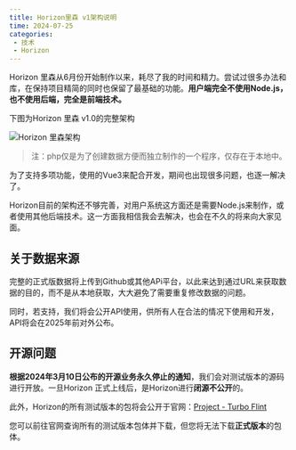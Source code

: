 ```yaml
---
title: Horizon里森 v1架构说明
time: 2024-07-25
categories:
 - 技术
 - Horizon
---
```


Horizon 里森从6月份开始制作以来，耗尽了我的时间和精力。尝试过很多办法和库，在保持项目精简的同时也保留了最基础的功能。**用户端完全不使用Node.js，也不使用后端，完全是前端技术。**

<!--more-->
下图为Horizon 里森 v1.0的完整架构

![Horizon 里森架构](https://static.turboflint.cn/image/horizon_v1.webp)

> 注：php仅是为了创建数据方便而独立制作的一个程序，仅存在于本地中。

为了支持多项功能，使用的Vue3来配合开发，期间也出现很多问题，也逐一解决了。

Horizon目前的架构还不够完善，对用户系统这方面还是需要Node.js来制作，或者使用其他后端技术。这一方面我相信我会去解决，也会在不久的将来向大家见面。

## 关于数据来源
完整的正式版数据将上传到Github或其他APi平台，以此来达到通过URL来获取数据的目的，而不是从本地获取，大大避免了需要重复修改数据的问题。

同时，若支持，我们将会公开API使用，供所有人在合法的情况下使用和开发，API将会在2025年前对外公布。

## 开源问题

**根据2024年3月10日公布的开源业务永久停止的通知**，我们会对测试版本的源码进行开放。一旦Horizon 正式上线后，是Horizon进行**闭源不公开**的。

此外，Horizon的所有测试版本的包将会公开于官网：[Project - Turbo Flint](https://turboflint.cn/project/horizon-source)

您可以前往官网查询所有的测试版本包体并下载，但您将无法下载**正式版本**的包体。
